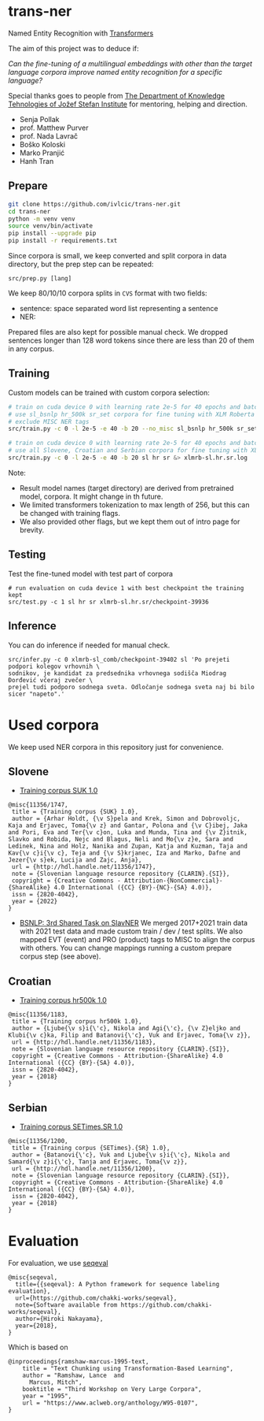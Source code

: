 # trans-ner
Named Entity Recognition with [Transformers](https://github.com/huggingface/transformers)

The aim of this project was to deduce if:

_Can the fine-tuning of a multilingual embeddings with other than the target language corpora improve named entity recognition for a specific language?_

Special thanks goes to people from [The Department of Knowledge Tehnologies of Jožef Stefan Institute](https://kt.ijs.si/) for mentoring, helping and direction.

- Senja Pollak
- prof. Matthew Purver
- prof. Nada Lavrač
- Boško Koloski
- Marko Pranjić
- Hanh Tran

## Prepare

```bash
git clone https://github.com/ivlcic/trans-ner.git
cd trans-ner
python -m venv venv
source venv/bin/activate
pip install --upgrade pip
pip install -r requirements.txt
```

Since corpora is small, we keep converted and split corpora in data directory, but the prep step can be repeated:
```
src/prep.py [lang]
```

We keep 80/10/10 corpora splits in `CVS` format with two fields:

- sentence: space separated word list representing a sentence
- NER: 

Prepared files are also kept for possible manual check.
We dropped sentences longer than 128 word tokens since there are less than 20 of them in any corpus.

## Training

Custom models can be trained with custom corpora selection:

```bash
# train on cuda device 0 with learning rate 2e-5 for 40 epochs and batch size of 20
# use sl_bsnlp hr_500k sr_set corpora for fine tuning with XLM Roberta Base pretrained model
# exclude MISC NER tags    
src/train.py -c 0 -l 2e-5 -e 40 -b 20 --no_misc sl_bsnlp hr_500k sr_set xlmrb &> test-xlmrb-nomisc.log
```

```bash
# train on cuda device 0 with learning rate 2e-5 for 40 epochs and batch size of 20
# use all Slovene, Croatian and Serbian corpora for fine tuning with XLM Roberta Base pretrained model   
src/train.py -c 0 -l 2e-5 -e 40 -b 20 sl hr sr &> xlmrb-sl.hr.sr.log
```

Note: 

- Result model names (target directory) are derived from pretrained model, corpora.
It might change in th future.
- We limited transformers tokenization to max length of 256, but this can be changed with training flags.
- We also provided other flags, but we kept them out of intro page for brevity. 

## Testing
Test the fine-tuned model with test part of corpora
```
# run evaluation on cuda device 1 with best checkpoint the training kept
src/test.py -c 1 sl hr sr xlmrb-sl.hr.sr/checkpoint-39936
```

## Inference
You can do inference if needed for manual check. 
```
src/infer.py -c 0 xlmrb-sl_comb/checkpoint-39402 sl 'Po prejeti podpori kolegov vrhovnih \
sodnikov, je kandidat za predsednika vrhovnega sodišča Miodrag Đorđević včeraj zvečer \
prejel tudi podporo sodnega sveta. Odločanje sodnega sveta naj bi bilo sicer "napeto".'
```


# Used corpora

We keep used NER corpora in this repository just for convenience.

## Slovene 

- [Training corpus SUK 1.0](https://www.clarin.si/repository/xmlui/handle/11356/1747)
  
```
@misc{11356/1747,
 title = {Training corpus {SUK} 1.0},
 author = {Arhar Holdt, {\v S}pela and Krek, Simon and Dobrovoljc, Kaja and Erjavec, Toma{\v z} and Gantar, Polona and {\v C}ibej, Jaka and Pori, Eva and Ter{\v c}on, Luka and Munda, Tina and {\v Z}itnik, Slavko and Robida, Nejc and Blagus, Neli and Mo{\v z}e, Sara and Ledinek, Nina and Holz, Nanika and Zupan, Katja and Kuzman, Taja and Kav{\v c}i{\v c}, Teja and {\v S}krjanec, Iza and Marko, Dafne and Jezer{\v s}ek, Lucija and Zajc, Anja},
 url = {http://hdl.handle.net/11356/1747},
 note = {Slovenian language resource repository {CLARIN}.{SI}},
 copyright = {Creative Commons - Attribution-{NonCommercial}-{ShareAlike} 4.0 International ({CC} {BY}-{NC}-{SA} 4.0)},
 issn = {2820-4042},
 year = {2022} 
}
```
- [BSNLP: 3rd Shared Task on SlavNER](http://bsnlp.cs.helsinki.fi/shared-task.html)
  We merged 2017+2021 train data with 2021 test data and made custom train / dev / test splits. 
  We also mapped EVT (event) and PRO (product) tags to MISC to align the corpus with others.
  You can change mappings running a custom prepare corpus step (see above).

## Croatian

- [Training corpus hr500k 1.0](https://www.clarin.si/repository/xmlui/handle/11356/1183)

```
@misc{11356/1183,
 title = {Training corpus hr500k 1.0},
 author = {Ljube{\v s}i{\'c}, Nikola and Agi{\'c}, {\v Z}eljko and Klubi{\v c}ka, Filip and Batanovi{\'c}, Vuk and Erjavec, Toma{\v z}},
 url = {http://hdl.handle.net/11356/1183},
 note = {Slovenian language resource repository {CLARIN}.{SI}},
 copyright = {Creative Commons - Attribution-{ShareAlike} 4.0 International ({CC} {BY}-{SA} 4.0)},
 issn = {2820-4042},
 year = {2018} 
}
```

## Serbian

- [Training corpus SETimes.SR 1.0](https://www.clarin.si/repository/xmlui/handle/11356/1200)

```
@misc{11356/1200,
 title = {Training corpus {SETimes}.{SR} 1.0},
 author = {Batanovi{\'c}, Vuk and Ljube{\v s}i{\'c}, Nikola and Samard{\v z}i{\'c}, Tanja and Erjavec, Toma{\v z}},
 url = {http://hdl.handle.net/11356/1200},
 note = {Slovenian language resource repository {CLARIN}.{SI}},
 copyright = {Creative Commons - Attribution-{ShareAlike} 4.0 International ({CC} {BY}-{SA} 4.0)},
 issn = {2820-4042},
 year = {2018} 
}
```
# Evaluation

For evaluation, we use [seqeval](https://huggingface.co/spaces/evaluate-metric/seqeval)
```
@misc{seqeval,
  title={{seqeval}: A Python framework for sequence labeling evaluation},
  url={https://github.com/chakki-works/seqeval},
  note={Software available from https://github.com/chakki-works/seqeval},
  author={Hiroki Nakayama},
  year={2018},
}
```

Which is based on
```
@inproceedings{ramshaw-marcus-1995-text,
    title = "Text Chunking using Transformation-Based Learning",
    author = "Ramshaw, Lance  and
      Marcus, Mitch",
    booktitle = "Third Workshop on Very Large Corpora",
    year = "1995",
    url = "https://www.aclweb.org/anthology/W95-0107",
}
```
